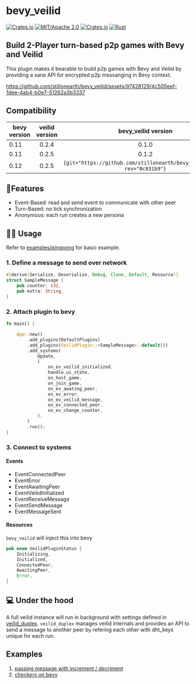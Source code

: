 # bevy_veilid

[![Crates.io](https://img.shields.io/crates/v/bevy_veilid.svg)](https://crates.io/crates/bevy_veilid)
[![MIT/Apache 2.0](https://img.shields.io/badge/license-MIT%2FApache-blue.svg)](https://github.com/bevyengine/bevy#license)
[![Crates.io](https://img.shields.io/crates/d/bevy_veilid.svg)](https://crates.io/crates/bevy_veilid)
[![Rust](https://github.com/stillonearth/bevy_veilid/workflows/CI/badge.svg)](https://github.com/stillonearth/bevy_veilid/actions)

## Build 2-Player turn-based p2p games with Bevy and Veilid

This plugin makes it bearable to build p2p games with Bevy and Veilid by providing a sane API 
for encrypted p2p messanging in Bevy context.



https://github.com/stillonearth/bevy_veilid/assets/97428129/4c505eef-1dee-4ab4-b0e7-51262a3b3337



## Compatibility

| bevy version | veilid version | bevy_veilid version |
| ------------ | :-------------:| :-----------------: |
| 0.11         |   0.2.4        | 0.1.0               |
| 0.11         |   0.2.5        | 0.1.2               |
| 0.12         |   0.2.5        | `{git="https://github.com/stillonearth/bevy_veilid.git", rev="0c831b9"}`              |

## 📝Features

- Event-Based: read and send event to communicate with other peer
- Turn-Based: no tick synchronization
- Anonymous: each run creates a new persona 

## 👩‍💻 Usage

Refer to [examples/pingpong](examples/pingpong.rs) for basic example.

### 1. Define a message to send over network

```rust
#[derive(Serialize, Deserialize, Debug, Clone, Default, Resource)]
struct SampleMessage {
    pub counter: i32,
    pub extra: String,
}
```

### 2. Attach plugin to bevy

```rust
fn main() {

    App::new()
        .add_plugins(DefaultPlugins)
        .add_plugins(VeilidPlugin::<SampleMessage>::default())
        .add_systems(
            Update,
            (
                on_ev_veilid_initialized,
                handle_ui_state,
                on_host_game,
                on_join_game,
                on_ev_awating_peer,
                on_ev_error,
                on_ev_veilid_message,
                on_ev_connected_peer,
                on_ev_change_counter,
            ),
        )
        .run();
}

```

### 3. Connect to systems

#### Events

* EventConnectedPeer
* EventError
* EventAwaitingPeer
* EventVeilidInitialized
* EventReceiveMessage<SampleMessage>
* EventSendMessage<SampleMessage>
* EventMessageSent

#### Resources

`bevy_veilid` will inject this into bevy

```rust
pub enum VeilidPluginStatus {
    Initializing,
    Initialized,
    ConnectedPeer,
    AwaitingPeer,
    Error,
}
```

## 💻 Under the hood

A full veilid instance will run in background with settings defined in [veilid_duplex](https://gitlab.com/cwiz/veilid_duplex). 
`veilid_duplex` manages veilid internals and provides an API to send a message to another peer by refering each other with dht_keys unique for each run.

## Examples

1. [passing message with increment / decriment](https://github.com/stillonearth/bevy_veilid/blob/main/examples/pingpong.rs)
2. [checkers on bevy](https://github.com/stillonearth/CheckersOnBevy](https://github.com/stillonearth/CheckersOnBevy/)https://github.com/stillonearth/CheckersOnBevy)
